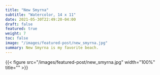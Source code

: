 ```yaml
---
title: "New Smyrna"
subtitle: "Watercolor, 14 x 11"
date: 2021-05-30T22:49:20-04:00
draft: false
featured: true
weight: 7
toc: false
image: "/images/featured-post/new_smyrna.jpg"
summary: New Smyrna is my favorite beach.
---
```


{{< figure src="/images/featured-post/new_smyrna.jpg" width="100%" title="" >}}




